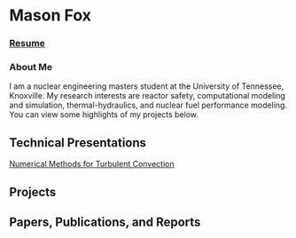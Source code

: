 # Mason Fox

### [Resume](https://mason-fox0.github.io/resume.pdf)

### About Me

I am a nuclear engineering masters student at the University of Tennessee, Knoxville. My research interests are reactor safety, computational modeling and simulation, thermal-hydraulics, and nuclear fuel performance modeling. You can view some highlights of my projects below.

## Technical Presentations
<a href="https://mason-fox0.github.io/numMethodsTurbulence.jpg"></a>
<a href="https://mason-fox0.github.io/Numerical Methods for Turbulent Convection.pptx">Numerical Methods for Turbulent Convection</a>

## Projects

## Papers, Publications, and Reports
